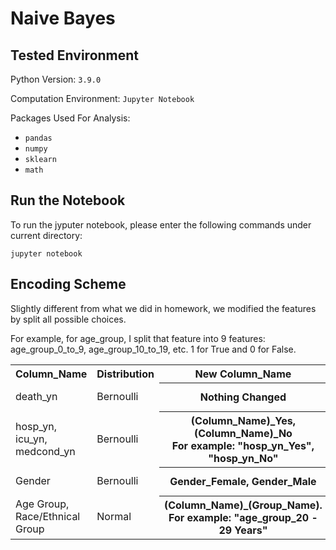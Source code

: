 <h1>Naive Bayes</h1>

<h2>Tested Environment</h2>

<p>Python Version: <code>3.9.0</code></p>

<p>Computation Environment: <code>Jupyter Notebook</code></p>

<p>Packages Used For Analysis: </p>

<ul>
  <li><code>pandas</code></li>
  <li><code>numpy</code></li>
  <li><code>sklearn</code></li>
  <li><code>math</code></li>
</ul>

<h2>Run the Notebook</h2>

<p>To run the jyputer notebook, please enter the following commands under current directory: </p>

<pre><code>jupyter notebook</code></pre>

<h2>Encoding Scheme</h2>

<p>Slightly different from what we did in homework, we modified the features by split all possible choices.</p> 
<p>For example, for age_group, I split that feature into 9 features: age_group_0_to_9, age_group_10_to_19, etc. 
1 for True and 0 for False.</p>

<table style="width:100%">
  <tr>
    <th>Column_Name</th>
    <th>Distribution</th>
    <th>New Column_Name</th>
    <th>Actions</th>
  </tr>
  <tr>
    <td>death_yn</td>
    <td>Bernoulli</td>
    <th>Nothing Changed</th>
    <td>Yes: 1, No: 0</td>
  </tr>
  <tr>
    <td>hosp_yn, icu_yn, medcond_yn</td>
    <td>Bernoulli</td>
    <th>(Column_Name)_Yes, (Column_Name)_No
        <br>For example: "hosp_yn_Yes", "hosp_yn_No"</th>
    <td>Yes: 1, No: 0</td>
  </tr>
  <tr>
    <td>Gender</td>
    <td>Bernoulli</td>
    <th>Gender_Female, Gender_Male</th>
    <td>Yes: 1, No: 0</td>
  </tr>
  <tr>
    <td>Age Group, Race/Ethnical Group</td>
    <td>Normal</td>
    <th>(Column_Name)_(Group_Name).
        <br>For example: "age_group_20 - 29 Years"</th>
    <td>Yes: 1, No: 0</td>
  </tr>
</table>
